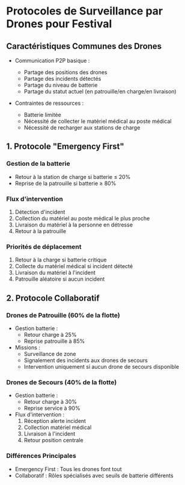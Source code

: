 # Protocoles de Surveillance par Drones pour Festival

## Caractéristiques Communes des Drones
- Communication P2P basique :
  * Partage des positions des drones
  * Partage des incidents détectés
  * Partage du niveau de batterie
  * Partage du statut actuel (en patrouille/en charge/en livraison)

- Contraintes de ressources :
  * Batterie limitée
  * Nécessité de collecter le matériel médical au poste médical
  * Nécessité de recharger aux stations de charge

## 1. Protocole "Emergency First"
### Gestion de la batterie
- Retour à la station de charge si batterie ≤ 20%
- Reprise de la patrouille si batterie ≥ 80%

### Flux d'intervention
1. Détection d'incident
2. Collection du matériel au poste médical le plus proche
3. Livraison du matériel à la personne en détresse
4. Retour à la patrouille

### Priorités de déplacement
1. Retour à la charge si batterie critique
2. Collecte du matériel médical si incident détecté
3. Livraison du matériel à l'incident
4. Patrouille aléatoire si aucun incident

## 2. Protocole Collaboratif
### Drones de Patrouille (60% de la flotte)
- Gestion batterie :
  * Retour charge à 25%
  * Reprise patrouille à 85%
- Missions :
  * Surveillance de zone
  * Signalement des incidents aux drones de secours
  * Intervention uniquement si aucun drone de secours disponible

### Drones de Secours (40% de la flotte)
- Gestion batterie :
  * Retour charge à 30%
  * Reprise service à 90%
- Flux d'intervention :
  1. Réception alerte incident
  2. Collection matériel médical
  3. Livraison à l'incident
  4. Retour position centrale

### Différences Principales
- Emergency First : Tous les drones font tout
- Collaboratif : Rôles spécialisés avec seuils de batterie différents